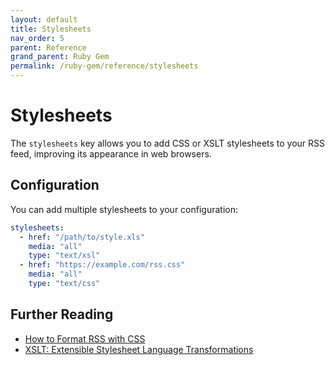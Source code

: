 ```yaml
---
layout: default
title: Stylesheets
nav_order: 5
parent: Reference
grand_parent: Ruby Gem
permalink: /ruby-gem/reference/stylesheets
---
```


# Stylesheets

The `stylesheets` key allows you to add CSS or XSLT stylesheets to your RSS feed, improving its appearance in web browsers.

## Configuration

You can add multiple stylesheets to your configuration:

```yaml
stylesheets:
  - href: "/path/to/style.xls"
    media: "all"
    type: "text/xsl"
  - href: "https://example.com/rss.css"
    media: "all"
    type: "text/css"
```

## Further Reading

- [How to Format RSS with CSS](https://www.lifewire.com/how-to-format-rss-3469302)
- [XSLT: Extensible Stylesheet Language Transformations](https://developer.mozilla.org/en-US/docs/Web/XSLT)
